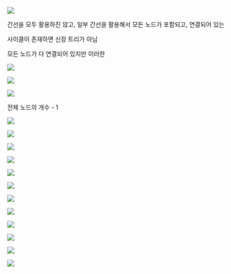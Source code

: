 ![](C:\Users\Wook\AppData\Roaming\marktext\images\2022-07-25-04-36-14-image.png)

간선을 모두 활용하진 않고, 일부 간선을 활용해서 모든 노드가 포함되고, 연결되어 있는 

사이클이 존재하면 신장 트리가 아님

모든 노드가 다 연결되어 있지만 이러한 

![](C:\Users\Wook\AppData\Roaming\marktext\images\2022-07-25-04-37-41-image.png)

![](C:\Users\Wook\AppData\Roaming\marktext\images\2022-07-25-04-38-55-image.png)

![](C:\Users\Wook\AppData\Roaming\marktext\images\2022-07-25-04-39-58-image.png)

전체 노드의 개수 - 1 

![](C:\Users\Wook\AppData\Roaming\marktext\images\2022-07-25-04-40-56-image.png)

![](C:\Users\Wook\AppData\Roaming\marktext\images\2022-07-25-04-41-22-image.png)

![](C:\Users\Wook\AppData\Roaming\marktext\images\2022-07-25-04-41-46-image.png)

![](C:\Users\Wook\AppData\Roaming\marktext\images\2022-07-25-04-41-56-image.png)

![](C:\Users\Wook\AppData\Roaming\marktext\images\2022-07-25-04-42-08-image.png)

![](C:\Users\Wook\AppData\Roaming\marktext\images\2022-07-25-04-42-16-image.png)

![](C:\Users\Wook\AppData\Roaming\marktext\images\2022-07-25-04-42-41-image.png)

![](C:\Users\Wook\AppData\Roaming\marktext\images\2022-07-25-04-42-48-image.png)

![](C:\Users\Wook\AppData\Roaming\marktext\images\2022-07-25-04-42-59-image.png)

![](C:\Users\Wook\AppData\Roaming\marktext\images\2022-07-25-04-43-13-image.png)

![](C:\Users\Wook\AppData\Roaming\marktext\images\2022-07-25-04-43-20-image.png)

![](C:\Users\Wook\AppData\Roaming\marktext\images\2022-07-25-04-47-16-image.png)


